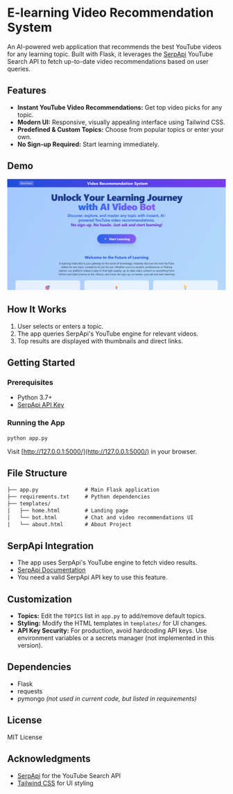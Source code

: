 # E-learning Video Recommendation System

An AI-powered web application that recommends the best YouTube videos for any learning topic. Built with Flask, it leverages the [SerpApi](https://serpapi.com/) YouTube Search API to fetch up-to-date video recommendations based on user queries.

## Features
- **Instant YouTube Video Recommendations:** Get top video picks for any topic.
- **Modern UI:** Responsive, visually appealing interface using Tailwind CSS.
- **Predefined & Custom Topics:** Choose from popular topics or enter your own.
- **No Sign-up Required:** Start learning immediately.

## Demo
![Screenshot](screenshot.png) 

## How It Works
1. User selects or enters a topic.
2. The app queries SerpApi's YouTube engine for relevant videos.
3. Top results are displayed with thumbnails and direct links.

## Getting Started

### Prerequisites
- Python 3.7+
- [SerpApi API Key](https://serpapi.com/)



### Running the App
```bash
python app.py
```
Visit [http://127.0.0.1:5000/](http://127.0.0.1:5000/) in your browser.

## File Structure
```
├── app.py               # Main Flask application
├── requirements.txt     # Python dependencies
├── templates/
│   ├── home.html        # Landing page
│   └── bot.html         # Chat and video recommendations UI
|   └── about.html       # About Project
```

## SerpApi Integration
- The app uses SerpApi's YouTube engine to fetch video results.
- [SerpApi Documentation](https://serpapi.com/youtube-search-api)
- You need a valid SerpApi API key to use this feature.

## Customization
- **Topics:** Edit the `TOPICS` list in `app.py` to add/remove default topics.
- **Styling:** Modify the HTML templates in `templates/` for UI changes.
- **API Key Security:** For production, avoid hardcoding API keys. Use environment variables or a secrets manager (not implemented in this version).

## Dependencies
- Flask
- requests
- pymongo *(not used in current code, but listed in requirements)*

## License
MIT License

## Acknowledgments
- [SerpApi](https://serpapi.com/) for the YouTube Search API
- [Tailwind CSS](https://tailwindcss.com/) for UI styling 
